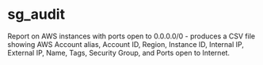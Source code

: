 # sg_audit
Report on AWS instances with ports open to 0.0.0.0/0 - produces a CSV file showing AWS Account alias, Account ID, Region, Instance ID, Internal IP, External IP, Name, Tags, Security Group, and Ports open to Internet.
